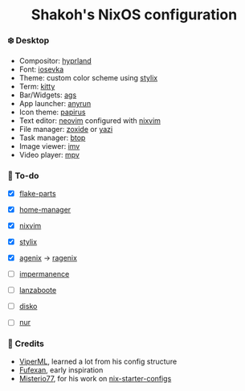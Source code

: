 <h1 align="center">Shakoh's NixOS configuration</h1>

### ❄️  Desktop
- Compositor: [hyprland](https://github.com/hyprwm/Hyprland)
- Font: [iosevka](https://github.com/be6invis/Iosevka)
- Theme: custom color scheme using [stylix](https://github.com/danth/stylix)
- Term: [kitty](https://github.com/kovidgoyal/kitty)
- Bar/Widgets: [ags](https://github.com/aylur/ags)
- App launcher: [anyrun](https://github.com/Kirottu/anyrun)
- Icon theme: [papirus](https://github.com/PapirusDevelopmentTeam/papirus-icon-theme)
- Text editor: [neovim](https://github.com/neovim/neovim) configured with [nixvim](https://github.com/nix-community/nixvim)
- File manager: [zoxide](https://github.com/ajeetdsouza/zoxide) or [yazi](https://github.com/sxyazi/yazi)
- Task manager: [btop](https://github.com/aristocratos/btop)
- Image viewer: [imv](https://sr.ht/~exec64/imv)
- Video player: [mpv](https://github.com/mpv-player/mpv)

### 🔨 To-do
- [x] [flake-parts](https://github.com/hercules-ci/flake-parts)
- [x] [home-manager](https://github.com/nix-community/home-manager)
- [x] [nixvim](https://github.com/nix-community/nixvim)
- [x] [stylix](https://github.com/danth/stylix)
- [x] [agenix](https://github.com/ryantm/agenix) -> [ragenix](https://github.com/yaxitech/ragenix)
- [ ] [impermanence](https://github.com/nix-community/impermanence)
- [ ] [lanzaboote](https://github.com/nix-community/lanzaboote)
- [ ] [disko](https://github.com/nix-community/disko)
- [ ] [nur](https://github.com/nix-community/nur)


### 🙏 Credits
- [ViperML](https://github.com/viperML), learned a lot from his config structure
- [Fufexan](https://github.com/fufexan), early inspiration
- [Misterio77](https://github.com/misterio77), for his work on [nix-starter-configs](https://github.com/Misterio77/nix-starter-configs)
